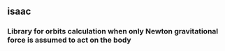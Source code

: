 ## isaac

### Library for orbits calculation when only Newton gravitational force is assumed to act on the body